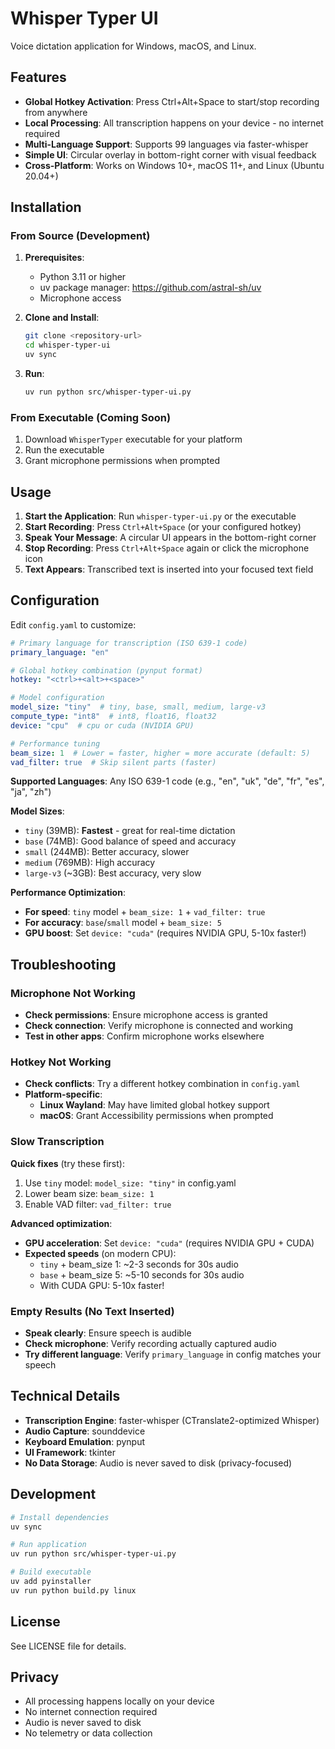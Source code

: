 # Whisper Typer UI

Voice dictation application for Windows, macOS, and Linux.

## Features

- **Global Hotkey Activation**: Press Ctrl+Alt+Space to start/stop recording from anywhere
- **Local Processing**: All transcription happens on your device - no internet required
- **Multi-Language Support**: Supports 99 languages via faster-whisper
- **Simple UI**: Circular overlay in bottom-right corner with visual feedback
- **Cross-Platform**: Works on Windows 10+, macOS 11+, and Linux (Ubuntu 20.04+)

## Installation

### From Source (Development)

1. **Prerequisites**:
   - Python 3.11 or higher
   - uv package manager: https://github.com/astral-sh/uv
   - Microphone access

2. **Clone and Install**:
   ```bash
   git clone <repository-url>
   cd whisper-typer-ui
   uv sync
   ```

3. **Run**:
   ```bash
   uv run python src/whisper-typer-ui.py
   ```

### From Executable (Coming Soon)

1. Download `WhisperTyper` executable for your platform
2. Run the executable
3. Grant microphone permissions when prompted

## Usage

1. **Start the Application**: Run `whisper-typer-ui.py` or the executable
2. **Start Recording**: Press `Ctrl+Alt+Space` (or your configured hotkey)
3. **Speak Your Message**: A circular UI appears in the bottom-right corner
4. **Stop Recording**: Press `Ctrl+Alt+Space` again or click the microphone icon
5. **Text Appears**: Transcribed text is inserted into your focused text field

## Configuration

Edit `config.yaml` to customize:

```yaml
# Primary language for transcription (ISO 639-1 code)
primary_language: "en"

# Global hotkey combination (pynput format)
hotkey: "<ctrl>+<alt>+<space>"

# Model configuration
model_size: "tiny"  # tiny, base, small, medium, large-v3
compute_type: "int8"  # int8, float16, float32
device: "cpu"  # cpu or cuda (NVIDIA GPU)

# Performance tuning
beam_size: 1  # Lower = faster, higher = more accurate (default: 5)
vad_filter: true  # Skip silent parts (faster)
```

**Supported Languages**: Any ISO 639-1 code (e.g., "en", "uk", "de", "fr", "es", "ja", "zh")

**Model Sizes**:

- `tiny` (39MB): **Fastest** - great for real-time dictation
- `base` (74MB): Good balance of speed and accuracy
- `small` (244MB): Better accuracy, slower
- `medium` (769MB): High accuracy
- `large-v3` (~3GB): Best accuracy, very slow

**Performance Optimization**:

- **For speed**: `tiny` model + `beam_size: 1` + `vad_filter: true`
- **For accuracy**: `base`/`small` model + `beam_size: 5`
- **GPU boost**: Set `device: "cuda"` (requires NVIDIA GPU, 5-10x faster!)

## Troubleshooting

### Microphone Not Working

- **Check permissions**: Ensure microphone access is granted
- **Check connection**: Verify microphone is connected and working
- **Test in other apps**: Confirm microphone works elsewhere

### Hotkey Not Working

- **Check conflicts**: Try a different hotkey combination in `config.yaml`
- **Platform-specific**:
  - **Linux Wayland**: May have limited global hotkey support
  - **macOS**: Grant Accessibility permissions when prompted

### Slow Transcription

**Quick fixes** (try these first):

1. Use `tiny` model: `model_size: "tiny"` in config.yaml
2. Lower beam size: `beam_size: 1`
3. Enable VAD filter: `vad_filter: true`

**Advanced optimization**:

- **GPU acceleration**: Set `device: "cuda"` (requires NVIDIA GPU + CUDA)
- **Expected speeds** (on modern CPU):
  - `tiny` + beam_size 1: ~2-3 seconds for 30s audio
  - `base` + beam_size 5: ~5-10 seconds for 30s audio
  - With CUDA GPU: 5-10x faster!

### Empty Results (No Text Inserted)

- **Speak clearly**: Ensure speech is audible
- **Check microphone**: Verify recording actually captured audio
- **Try different language**: Verify `primary_language` in config matches your speech

## Technical Details

- **Transcription Engine**: faster-whisper (CTranslate2-optimized Whisper)
- **Audio Capture**: sounddevice
- **Keyboard Emulation**: pynput
- **UI Framework**: tkinter
- **No Data Storage**: Audio is never saved to disk (privacy-focused)

## Development

```bash
# Install dependencies
uv sync

# Run application
uv run python src/whisper-typer-ui.py

# Build executable
uv add pyinstaller
uv run python build.py linux
```

## License

See LICENSE file for details.

## Privacy

- All processing happens locally on your device
- No internet connection required
- Audio is never saved to disk
- No telemetry or data collection
